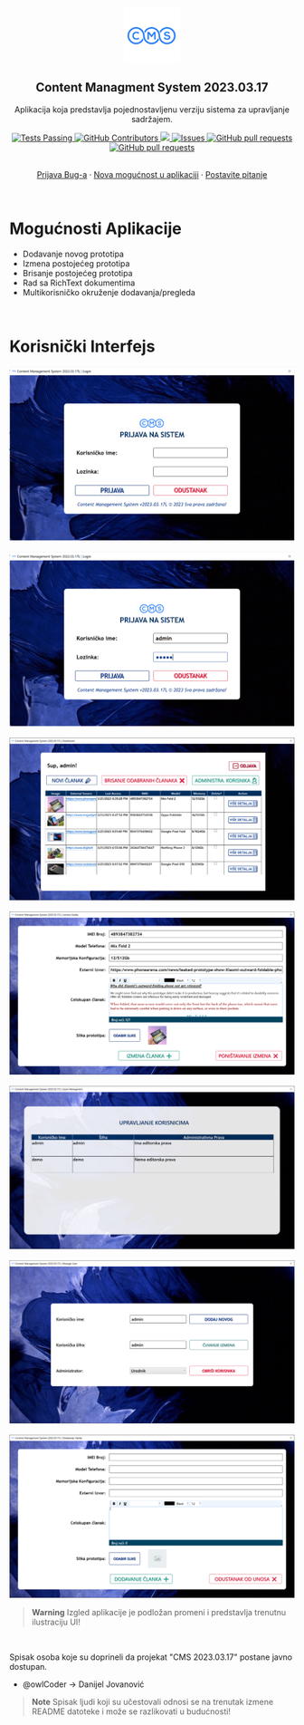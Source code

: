 <p align="center">
 <img width="100px" src="https://raw.githubusercontent.com/owlCoder/public_api_buckets/iuis/logo.png" align="center" alt="GitHub Readme Stats" />
 <h2 align="center">Content Managment System 2023.03.17</h2>
 <p align="center">Aplikacija koja predstavlja pojednostavljenu verziju sistema za upravljanje sadržajem.</p>
</p>
  <p align="center">
    <a href="https://github.com/owlCoder/Content-Managment-System/actions">
      <img alt="Tests Passing" src="https://github.com/anuraghazra/github-readme-stats/workflows/Test/badge.svg" />
    </a>
    <a href="https://github.com/owlCoder/cache-cms/graphs/contributors">
      <img alt="GitHub Contributors" src="https://img.shields.io/github/contributors/owlCoder/Content-Managment-System" />
    </a>
    <a href="https://codecov.io/gh/owlCoder/cms">
      <img src="https://camo.githubusercontent.com/6ef37dcea5bd735bd79e9f3909739e07573aa9e5011e6217b0059f940959b752/68747470733a2f2f696d672e736869656c64732e696f2f62616467652f436f7665726167652d39362532352d627269676874677265656e2e737667" />
    </a>
    <a href="https://github.com/owlCoder/cms/issues">
      <img alt="Issues" src="https://img.shields.io/github/issues/owlCoder/Content-Managment-System?color=0088ff" />
    </a>
    <a href="https://github.com/owlCoder/cms/pulls">
      <img alt="GitHub pull requests" src="https://img.shields.io/github/issues-pr/owlCoder/Content-Managment-System?color=0088ff" />
    </a>
     <a href="https://github.com/owlCoder/cms/pulls">
      <img alt="GitHub pull requests" src="https://codeclimate.com/github/dwyl/esta/badges/gpa.svg" />
    </a>
    <br />
    <br />
  </p>

  <p align="center">
    <a href="https://github.com/owlCoder/Content-Managment-System/issues/new/choose">Prijava Bug-a</a>
    ·
    <a href="https://github.com/owlCoder/Content-Managment-System/issues/new/choose">Nova mogućnost u aplikaciji</a>
    ·
    <a href="https://github.com/owlCoder/Content-Managment-System/discussions">Postavite pitanje</a>
  </p>
  <br />
</p>

# Mogućnosti Aplikacije

-   Dodavanje novog prototipa
-   Izmena postojećeg prototipa
-   Brisanje postojećeg prototipa
-   Rad sa RichText dokumentima   
-   Multikorisničko okruženje dodavanja/pregleda
  

<p><br /></p>

# Korisnički Interfejs

![Intro Window](screenshots/1.PNG)
<br/><br/>
![Login Window](screenshots/2.PNG)
<br/><br/>
![Window](screenshots/3.PNG)
<br/><br/>
![ Window](screenshots/4.PNG)
<br/><br/>
![ Window](screenshots/5.PNG)
<br/><br/>
![ Window](screenshots/6.PNG)
<br/><br/>
![ Window](screenshots/7.PNG)

> **Warning**
> Izgled aplikacije je podložan promeni i predstavlja trenutnu ilustraciju UI!

<p><br /></p>


Spisak osoba koje su doprineli da projekat "CMS 2023.03.17" postane javno dostupan.

- @owlCoder    -> Danijel Jovanović

> **Note**
> Spisak ljudi koji su učestovali odnosi se na trenutak izmene README datoteke i može se razlikovati u budućnosti!

